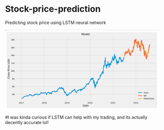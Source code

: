 # Stock-price-prediction
Predicting stock price using LSTM neural network


![alt text](https://github.com/somadattareddy/Stock-price-prediction/blob/main/Screenshot%20from%202022-08-10%2022-47-12.png?raw=true)

#I was kinda curious if LSTM can help with my trading, and its actually decently accurate lol!
